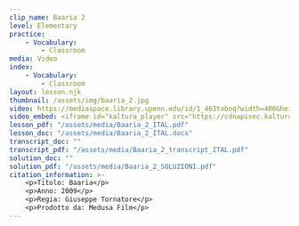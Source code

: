 ```yaml
---
clip_name: Baaria 2
level: Elementary
practice: 
    - Vocabulary: 
        - Classroom
media: Video
index: 
    - Vocabulary: 
        - Classroom
layout: lesson.njk
thumbnail: /assets/img/baaria_2.jpg
video: https://mediaspace.library.upenn.edu/id/1_463toboq?width=400&height=285&playerId=52628472
video_embed: <iframe id="kaltura_player" src="https://cdnapisec.kaltura.com/p/1147242/sp/114724200/embedIframeJs/uiconf_id/9757771/partner_id/1147242?iframeembed=true&playerId=kaltura_player&entry_id=1_463toboq&flashvars[streamerType]=auto&amp;flashvars[localizationCode]=en&amp;flashvars[sideBarContainer.plugin]=true&amp;flashvars[sideBarContainer.position]=left&amp;flashvars[sideBarContainer.clickToClose]=true&amp;flashvars[chapters.plugin]=true&amp;flashvars[chapters.layout]=vertical&amp;flashvars[chapters.thumbnailRotator]=false&amp;flashvars[streamSelector.plugin]=true&amp;flashvars[EmbedPlayer.SpinnerTarget]=videoHolder&amp;flashvars[dualScreen.plugin]=true&amp;flashvars[Kaltura.addCrossoriginToIframe]=true&amp;&wid=1_zta33xph" width="400" height="285" allowfullscreen webkitallowfullscreen mozAllowFullScreen allow="autoplay *; fullscreen *; encrypted-media *" sandbox="allow-downloads allow-forms allow-same-origin allow-scripts allow-top-navigation allow-pointer-lock allow-popups allow-modals allow-orientation-lock allow-popups-to-escape-sandbox allow-presentation allow-top-navigation-by-user-activation" frameborder="0" title="Baaria 2"></iframe>
lesson_pdf: "/assets/media/Baaria_2_ITAL.pdf"
lesson_doc: "/assets/media/Baaria_2_ITAL.docx"
transcript_doc: ""
transcript_pdf: "/assets/media/Baaria_2_transcript_ITAL.pdf"
solution_doc: ""
solution_pdf: "/assets/media/Baaria_2_SOLUZIONI.pdf"
citation_information: >- 
    <p>Titolo: Baaria</p>
    <p>Anno: 2009</p>
    <p>Regia: Giuseppe Tornatore</p>
    <p>Prodotto da: Medusa Film</p>
---
```

